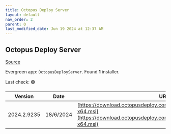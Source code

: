 ```yaml
---
title: Octopus Deploy Server
layout: default
nav_order: 2
parent: O
last_modified_date: Jun 19 2024 at 12:37 AM
---
```


## Octopus Deploy Server

[Source](https://octopus.com/)

Evergreen app: `OctopusDeployServer`. Found **1** installer.

Last check: 🟢

| Version     | Date      | URI                                                                                                                                              |
| ----------- | --------- | ------------------------------------------------------------------------------------------------------------------------------------------------ |
| 2024.2.9235 | 18/6/2024 | [https://download.octopusdeploy.com/octopus/Octopus.2024.2.9235-x64.msi](https://download.octopusdeploy.com/octopus/Octopus.2024.2.9235-x64.msi) |
